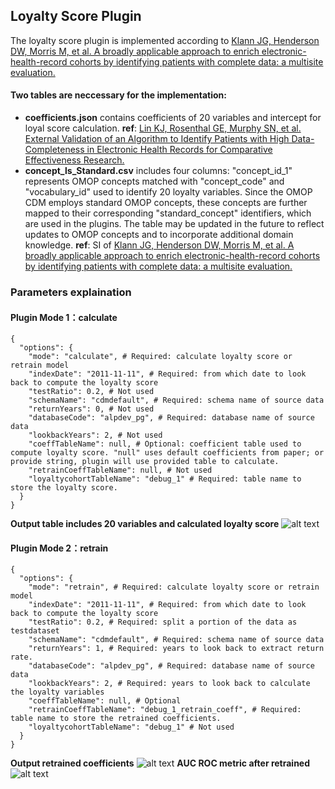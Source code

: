 ## Loyalty Score Plugin

The loyalty score plugin is implemented according to [Klann JG, Henderson DW, Morris M, et al. A broadly applicable approach to enrich electronic-health-record cohorts by identifying patients with complete data: a multisite evaluation.](https://academic.oup.com/jamia/article/30/12/1985/7251531)

#### Two tables are neccessary for the implementation: 
- **coefficients.json** contains coefficients of 20 variables and intercept for loyal score calculation.
**ref**: [Lin KJ, Rosenthal GE, Murphy SN, et al. External Validation of an Algorithm to Identify Patients with High Data-Completeness in Electronic Health Records for Comparative Effectiveness Research.](https://pmc.ncbi.nlm.nih.gov/articles/PMC7007793/)
- **concept_ls_Standard.csv** includes four columns: "concept_id_1" represents OMOP concepts matched with "concept_code" and "vocabulary_id" used to identify 20 loyalty variables. Since the OMOP CDM employs standard OMOP concepts, these concepts are further mapped to their corresponding "standard_concept" identifiers, which are used in the plugins.
The table may be updated in the future to reflect updates to OMOP concepts and to incorporate additional domain knowledge.
    **ref**: SI of [Klann JG, Henderson DW, Morris M, et al. A broadly applicable approach to enrich electronic-health-record cohorts by identifying patients with complete data: a multisite evaluation.](https://academic.oup.com/jamia/article/30/12/1985/7251531)

### Parameters explaination
#### Plugin Mode 1：calculate
```
{
  "options": {
    "mode": "calculate", # Required: calculate loyalty score or retrain model
    "indexDate": "2011-11-11", # Required: from which date to look back to compute the loyalty score
    "testRatio": 0.2, # Not used
    "schemaName": "cdmdefault", # Required: schema name of source data
    "returnYears": 0, # Not used
    "databaseCode": "alpdev_pg", # Required: database name of source data
    "lookbackYears": 2, # Not used
    "coeffTableName": null, # Optional: coefficient table used to compute loyalty score. "null" uses default coefficients from paper; or provide string, plugin will use provided table to calculate.
    "retrainCoeffTableName": null, # Not used
    "loyaltycohortTableName": "debug_1" # Required: table name to store the loyalty score.
  }
}
```
**Output table includes 20 variables and calculated loyalty score**
![alt text](image.png)

#### Plugin Mode 2：retrain
``` 
{
  "options": {
    "mode": "retrain", # Required: calculate loyalty score or retrain model
    "indexDate": "2011-11-11", # Required: from which date to look back to compute the loyalty score
    "testRatio": 0.2, # Required: split a portion of the data as testdataset
    "schemaName": "cdmdefault", # Required: schema name of source data
    "returnYears": 1, # Required: years to look back to extract return rate.
    "databaseCode": "alpdev_pg", # Required: database name of source data
    "lookbackYears": 2, # Required: years to look back to calculate the loyalty variables
    "coeffTableName": null, # Optional
    "retrainCoeffTableName": "debug_1_retrain_coeff", # Required: table name to store the retrained coefficients.
    "loyaltycohortTableName": "debug_1" # Not used
  }
}
```
**Output retrained coefficients**
![alt text](image-2.png) 
**AUC ROC metric after retrained**
![alt text](image-4.png)
